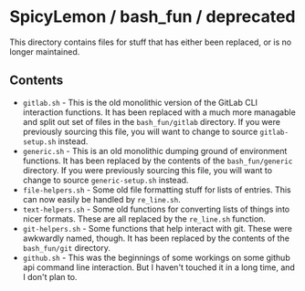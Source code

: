 # SpicyLemon / bash_fun / deprecated
This directory contains files for stuff that has either been replaced, or is no longer maintained.

## Contents

* `gitlab.sh` - This is the old monolithic version of the GitLab CLI interaction functions.
  It has been replaced with a much more managable and split out set of files in the `bash_fun/gitlab` directory.
  If you were previously sourcing this file, you will want to change to source `gitlab-setup.sh` instead.
* `generic.sh` - This is an old monolithic dumping ground of environment functions.
  It has been replaced by the contents of the `bash_fun/generic` directory.
  If you were previously sourcing this file, you will want to change to source `generic-setup.sh` instead.
* `file-helpers.sh` - Some old file formatting stuff for lists of entries. This can now easily be handled by `re_line.sh`.
* `text-helpers.sh` - Some old functions for converting lists of things into nicer formats. These are all replaced by the `re_line.sh` function.
* `git-helpers.sh` - Some functions that help interact with git. These were awkwardly named, though.
  It has been replaced by the contents of the `bash_fun/git` directory.
* `github.sh` - This was the beginnings of some workings on some github api command line interaction.
  But I haven't touched it in a long time, and I don't plan to.

